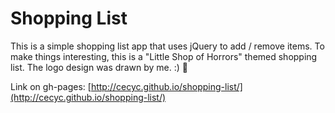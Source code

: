 # Shopping List

This is a simple shopping list app that uses jQuery to add / remove items. To make things interesting, this is a "Little Shop of Horrors" themed shopping list. The logo design was drawn by me. :) 🌱

Link on gh-pages: [http://cecyc.github.io/shopping-list/](http://cecyc.github.io/shopping-list/)
